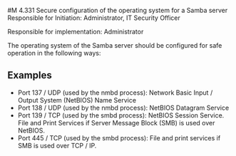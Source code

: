 #M 4.331 Secure configuration of the operating system for a Samba server
Responsible for Initiation: Administrator, IT Security Officer

Responsible for implementation: Administrator

The operating system of the Samba server should be configured for safe operation in the following ways:



## Examples 
* Port 137 / UDP (used by the nmbd process): Network Basic Input / Output System (NetBIOS) Name Service
* Port 138 / UDP (used by the nmbd process): NetBIOS Datagram Service
* Port 139 / TCP (used by the smbd process): NetBIOS Session Service. File and Print Services if Server Message Block (SMB) is used over NetBIOS.
* Port 445 / TCP (used by the smbd process): File and print services if SMB is used over TCP / IP.




